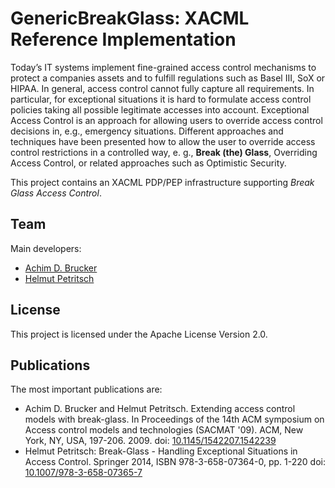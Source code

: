 # GenericBreakGlass: XACML Reference Implementation 
Today’s IT systems implement fine-grained access control mechanisms
to protect a companies assets and to fulfill regulations such as
Basel III, SoX or HIPAA. In general, access control cannot fully
capture all requirements. In particular, for exceptional situations it
is hard to formulate access control policies taking all possible
legitimate accesses into account.  Exceptional Access Control is an
approach for allowing users to override access control decisions in,
e.g., emergency situations. Different approaches and techniques
have been presented how to allow the user to override access control
restrictions in a controlled way, e. g., **Break (the) Glass**,
Overriding Access Control, or related approaches such as Optimistic
Security. 

This project contains an XACML PDP/PEP infrastructure supporting 
_Break Glass Access Control_. 

## Team 
Main developers:
* [Achim D. Brucker](http://www.brucker.ch/)
* [Helmut Petritsch](http://petritsch.co.at/)

## License
This project is licensed under the Apache License Version 2.0.

## Publications
The most important publications are:
* Achim D. Brucker and Helmut Petritsch. Extending access control 
  models with break-glass. In Proceedings of the 14th ACM symposium 
  on Access control models and technologies (SACMAT '09). ACM, New 
  York, NY, USA, 197-206. 2009. 
  doi: [10.1145/1542207.1542239](http://dx.doi.org/10.1145/1542207.1542239)
* Helmut Petritsch: Break-Glass - Handling Exceptional Situations in Access Control. 
  Springer 2014, ISBN 978-3-658-07364-0, pp. 1-220
  doi: [10.1007/978-3-658-07365-7](http://dx.doi.org/10.1007/978-3-658-07365-7)

